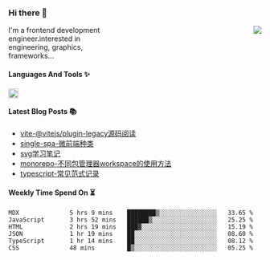 <!--
**zhaohuanyuu/zhaohuanyuu** is a ✨ _special_ ✨ repository because its `README.md` (this file) appears on your GitHub profile.
-->

### Hi there 👋

<picture>
  <source media="(prefers-color-scheme: dark)" srcset="https://github-readme-stats.vercel.app/api?username=zhaohuanyuu&count_private=true&show_icons=true&theme=city_lights&hide_title=true">
  <img align="right" src="https://github-readme-stats.vercel.app/api?username=zhaohuanyuu&count_private=true&show_icons=true&hide_title=true">
</picture>

<p align="left" style="width:40%">I'm a frontend development engineer.interested in engineering, graphics, frameworks...</p>

#### Languages And Tools ✨

<img align="left" height="20" src="https://skillicons.dev/icons?i=js,ts,nodejs,rust,react,vue,svelte,gatsby,graphql,nestjs" />

</br>

#### Latest Blog Posts 📚
<!-- BLOG-POST-LIST:START -->
- [vite-@vitejs/plugin-legacy源码阅读](https://auu.zone/post/vite-legacy)
- [single-spa-微前端种类](https://auu.zone/post/single-spa-note)
- [svg学习笔记](https://auu.zone/post/svg-note)
- [monorepo-不同包管理器workspace的使用方法](https://auu.zone/post/workspace)
- [typescript-常见范式记录](https://auu.zone/post/ts-pattern)
<!-- BLOG-POST-LIST:END -->

#### Weekly Time Spend On ⏳
<!--START_SECTION:waka-->

```text
MDX              5 hrs 9 mins    ████████▒░░░░░░░░░░░░░░░░   33.65 %
JavaScript       3 hrs 52 mins   ██████▒░░░░░░░░░░░░░░░░░░   25.25 %
HTML             2 hrs 19 mins   ███▓░░░░░░░░░░░░░░░░░░░░░   15.19 %
JSON             1 hr 19 mins    ██░░░░░░░░░░░░░░░░░░░░░░░   08.60 %
TypeScript       1 hr 14 mins    ██░░░░░░░░░░░░░░░░░░░░░░░   08.12 %
CSS              48 mins         █▒░░░░░░░░░░░░░░░░░░░░░░░   05.25 %
```

<!--END_SECTION:waka-->
